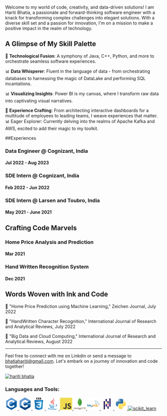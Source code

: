 Welcome to my world of code, creativity, and data-driven solutions! I am Hariti Bhatia, a passionate and forward-thinking software engineer with a knack for transforming complex challenges into elegant solutions. With a diverse skill set and a passion for innovation, I'm on a mission to make a positive impact in the realm of technology.



## A Glimpse of My Skill Palette

🚀 **Technological Fusion**: A symphony of Java, C++, Python, and more to orchestrate seamless software experiences.

📊 **Data Whisperer**: Fluent in the language of data - from orchestrating databases to harnessing the magic of DataLake and performing SQL incantations.

📊 **Visualizing Insights**: Power BI is my canvas, where I transform raw data into captivating visual narratives.

🏢 **Experience Crafting**: From architecting interactive dashboards for a multitude of employees to leading teams, I weave experiences that matter.
📊 Eager Explorer: Currently delving into the realms of Apache Kafka and AWS, excited to add their magic to my toolkit.

##Experiences

### Data Engineer @ Cognizant, India
#### Jul 2022 - Aug 2023



### SDE Intern @ Cognizant, India
#### Feb 2022 - Jun 2022



### SDE Intern @ Larsen and Toubro, India
#### May 2021 - June 2021



## Crafting Code Marvels

### Home Price Analysis and Prediction
#### Mar 2021

### Hand Written Recognition System
#### Dec 2021


## Words Woven with Ink and Code

📖 "Home Price Prediction using Machine Learning," Zeichen Journal, July 2022

📖 "HandWritten Character Recognition," International Journal of Research and Analytical Reviews, July 2022

📖 "Big Data and Cloud Computing," International Journal of Research and Analytical Reviews, August 2022

---

Feel free to connect with me on Linkdin or send a message to bhatiahariti@gmail.com. Let's embark on a journey of innovation and code together!

<a href="https://linkedin.com/in/hariti bhatia" target="blank"><img align="center" src="https://raw.githubusercontent.com/rahuldkjain/github-profile-readme-generator/master/src/images/icons/Social/linked-in-alt.svg" alt="hariti bhatia" height="30" width="40" /></a>
</p>

<h3 align="left">Languages and Tools:</h3>
<p align="left"> <a href="https://www.cprogramming.com/" target="_blank" rel="noreferrer"> <img src="https://raw.githubusercontent.com/devicons/devicon/master/icons/c/c-original.svg" alt="c" width="40" height="40"/> </a> <a href="https://www.w3schools.com/cpp/" target="_blank" rel="noreferrer"> <img src="https://raw.githubusercontent.com/devicons/devicon/master/icons/cplusplus/cplusplus-original.svg" alt="cplusplus" width="40" height="40"/> </a> <a href="https://www.w3schools.com/css/" target="_blank" rel="noreferrer"> <img src="https://raw.githubusercontent.com/devicons/devicon/master/icons/css3/css3-original-wordmark.svg" alt="css3" width="40" height="40"/> </a> <a href="https://www.java.com" target="_blank" rel="noreferrer"> <img src="https://raw.githubusercontent.com/devicons/devicon/master/icons/java/java-original.svg" alt="java" width="40" height="40"/> </a> <a href="https://developer.mozilla.org/en-US/docs/Web/JavaScript" target="_blank" rel="noreferrer"> <img src="https://raw.githubusercontent.com/devicons/devicon/master/icons/javascript/javascript-original.svg" alt="javascript" width="40" height="40"/> </a> <a href="https://www.mongodb.com/" target="_blank" rel="noreferrer"> <img src="https://raw.githubusercontent.com/devicons/devicon/master/icons/mongodb/mongodb-original-wordmark.svg" alt="mongodb" width="40" height="40"/> </a> <a href="https://www.mysql.com/" target="_blank" rel="noreferrer"> <img src="https://raw.githubusercontent.com/devicons/devicon/master/icons/mysql/mysql-original-wordmark.svg" alt="mysql" width="40" height="40"/> </a> <a href="https://pandas.pydata.org/" target="_blank" rel="noreferrer"> <img src="https://raw.githubusercontent.com/devicons/devicon/2ae2a900d2f041da66e950e4d48052658d850630/icons/pandas/pandas-original.svg" alt="pandas" width="40" height="40"/> </a> <a href="https://www.python.org" target="_blank" rel="noreferrer"> <img src="https://raw.githubusercontent.com/devicons/devicon/master/icons/python/python-original.svg" alt="python" width="40" height="40"/> </a> <a href="https://scikit-learn.org/" target="_blank" rel="noreferrer"> <img src="https://upload.wikimedia.org/wikipedia/commons/0/05/Scikit_learn_logo_small.svg" alt="scikit_learn" width="40" height="40"/> </a> </p>

